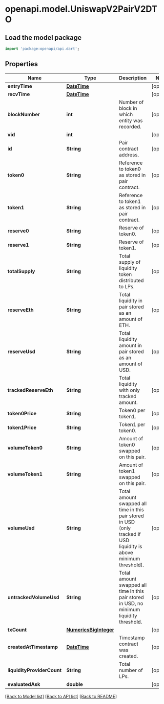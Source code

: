 # openapi.model.UniswapV2PairV2DTO

## Load the model package
```dart
import 'package:openapi/api.dart';
```

## Properties
Name | Type | Description | Notes
------------ | ------------- | ------------- | -------------
**entryTime** | [**DateTime**](DateTime.md) |  | [optional] 
**recvTime** | [**DateTime**](DateTime.md) |  | [optional] 
**blockNumber** | **int** | Number of block in which entity was recorded. | [optional] 
**vid** | **int** |  | [optional] 
**id** | **String** | Pair contract address. | [optional] 
**token0** | **String** | Reference to token0 as stored in pair contract. | [optional] 
**token1** | **String** | Reference to token1 as stored in pair contract. | [optional] 
**reserve0** | **String** | Reserve of token0. | [optional] 
**reserve1** | **String** | Reserve of token1. | [optional] 
**totalSupply** | **String** | Total supply of liquidity token distributed to LPs. | [optional] 
**reserveEth** | **String** | Total liquidity in pair stored as an amount of ETH. | [optional] 
**reserveUsd** | **String** | Total liquidity amount in pair stored as an amount of USD. | [optional] 
**trackedReserveEth** | **String** | Total liquidity with only tracked amount. | [optional] 
**token0Price** | **String** | Token0 per token1. | [optional] 
**token1Price** | **String** | Token1 per token0. | [optional] 
**volumeToken0** | **String** | Amount of token0 swapped on this pair. | [optional] 
**volumeToken1** | **String** | Amount of token1 swapped on this pair. | [optional] 
**volumeUsd** | **String** | Total amount swapped all time in this pair stored in USD (only tracked if USD liquidity is above minimum threshold). | [optional] 
**untrackedVolumeUsd** | **String** | Total amount swapped all time in this pair stored in USD, no minimum liquidity threshold. | [optional] 
**txCount** | [**NumericsBigInteger**](NumericsBigInteger.md) |  | [optional] 
**createdAtTimestamp** | [**DateTime**](DateTime.md) | Timestamp contract was created. | [optional] 
**liquidityProviderCount** | **String** | Total number of LPs. | [optional] 
**evaluatedAsk** | **double** |  | [optional] 

[[Back to Model list]](../README.md#documentation-for-models) [[Back to API list]](../README.md#documentation-for-api-endpoints) [[Back to README]](../README.md)


